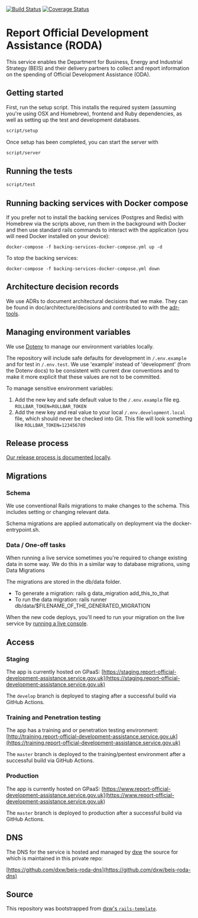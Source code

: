 [![Build Status](https://github.com/UKGovernmentBEIS/beis-report-official-development-assistance/workflows/CI/badge.svg?branch=develop)](https://github.com/UKGovernmentBEIS/beis-report-official-development-assistance/actions?query=branch%3Adevelop)
[![Coverage Status](https://coveralls.io/repos/github/UKGovernmentBEIS/beis-report-official-development-assistance/badge.svg?branch=develop)](https://coveralls.io/github/UKGovernmentBEIS/beis-report-official-development-assistance?branch=develop)

# Report Official Development Assistance (RODA)

This service enables the Department for Business, Energy and Industrial Strategy (BEIS) and their delivery partners to collect and report information on the spending of Official Development Assistance (ODA).

## Getting started

First, run the setup script. This installs the required system (assuming you're using OSX and Homebrew), frontend and Ruby dependencies, as well as setting up the test and development databases.

```bash
script/setup
```

Once setup has been completed, you can start the server with

```bash
script/server
```

## Running the tests

```bash
script/test
```

## Running backing services with Docker compose

If you prefer not to install the backing services (Postgres and Redis) with
Homebrew via the scripts above, run them in the background with Docker and
then use standard rails commands to interact with the application (you will need
Docker installed on your device):

```
docker-compose -f backing-services-docker-compose.yml up -d
```

To stop the backing services:

```
docker-compose -f backing-services-docker-compose.yml down
```

## Architecture decision records

We use ADRs to document architectural decisions that we make. They can be found in doc/architecture/decisions and contributed to with the [adr-tools](https://github.com/npryce/adr-tools).

## Managing environment variables

We use [Dotenv](https://github.com/bkeepers/dotenv) to manage our environment variables locally.

The repository will include safe defaults for development in `/.env.example` and for test in `/.env.test`. We use 'example' instead of 'development' (from the Dotenv docs) to be consistent with current dxw conventions and to make it more explicit that these values are not to be committed.

To manage sensitive environment variables:

1. Add the new key and safe default value to the `/.env.example` file eg. `ROLLBAR_TOKEN=ROLLBAR_TOKEN`
2. Add the new key and real value to your local `/.env.development.local` file, which should never be checked into Git. This file will look something like `ROLLBAR_TOKEN=123456789`

## Release process

[Our release process is documented locally](/doc/deployment-process.md).

## Migrations

### Schema

We use conventional Rails migrations to make changes to the schema. This includes setting or changing relevant data.

Schema migrations are applied automatically on deployment via the docker-entrypoint.sh.

### Data / One-off tasks

When running a live service sometimes you're required to change existing data in some way. We do this in a similar way to database migrations, using Data Migrations

The migrations are stored in the db/data folder.

- To generate a migration: rails g data_migration add_this_to_that
- To run the data migration: rails runner db/data/$FILENAME_OF_THE_GENERATED_MIGRATION

When the new code deploys, you'll need to run your migration on the live service by [running a live console](https://github.com/UKGovernmentBEIS/beis-report-official-development-assistance/blob/develop/doc/console-access.md).

## Access

### Staging

The app is currently hosted on GPaaS: [https://staging.report-official-development-assistance.service.gov.uk](https://staging.report-official-development-assistance.service.gov.uk)

The `develop` branch is deployed to staging after a successful build via GitHub Actions.

### Training and Penetration testing

The app has a training and or penetration testing environment: [http://training.report-official-development-assistance.service.gov.uk](https://training.report-official-development-assistance.service.gov.uk)

The `master` branch is deployed to the training/pentest environment after a
successful build via GitHub Actions.

### Production

The app is currently hosted on GPaaS: [https://www.report-official-development-assistance.service.gov.uk](https://www.report-official-development-assistance.service.gov.uk)

The `master` branch is deployed to production after a successful build via GitHub Actions.

## DNS

The DNS for the service is hosted and managed by [dxw](https://dxw.com) the
source for which is maintained in this private repo:

[https://github.com/dxw/beis-roda-dns](https://github.com/dxw/beis-roda-dns)

## Source

This repository was bootstrapped from [dxw's `rails-template`](https://github.com/dxw/rails-template).
